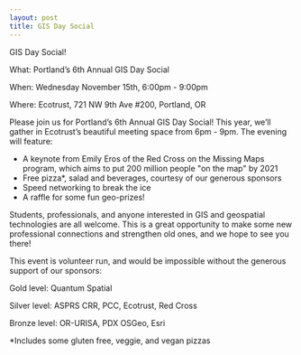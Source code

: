 ```yaml
---
layout: post
title: GIS Day Social
---
```


GIS Day Social!


What: Portland’s 6th Annual GIS Day Social

When: Wednesday November 15th, 6:00pm - 9:00pm

Where: Ecotrust, 721 NW 9th Ave #200, Portland, OR


Please join us for Portland’s 6th Annual GIS Day Social! This year, we’ll gather in Ecotrust’s beautiful meeting space from 6pm - 9pm. The evening will feature:

- A keynote from Emily Eros of the Red Cross on the Missing Maps program, which aims to put 200 million people "on the map" by 2021
- Free pizza*, salad and beverages, courtesy of our generous sponsors
- Speed networking to break the ice
- A raffle for some fun geo-prizes!

Students, professionals, and anyone interested in GIS and geospatial technologies are all welcome. This is a great opportunity to make some new professional connections and strengthen old ones, and we hope to see you there!

This event is volunteer run, and would be impossible without the generous support of our sponsors:

Gold level: Quantum Spatial

Silver level: ASPRS CRR, PCC, Ecotrust, Red Cross

Bronze level: OR-URISA, PDX OSGeo, Esri

*Includes some gluten free, veggie, and vegan pizzas
